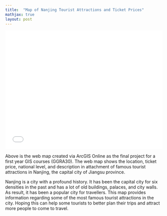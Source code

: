 ```yaml
---
title:  "Map of Nanjing Tourist Attractions and Ticket Prices"
mathjax: true
layout: post
---
```

<style>.embed-container {position: relative; padding-bottom: 75%; height: 0; max-width: 100%;} .embed-container iframe, .embed-container object, .embed-container iframe{position: absolute; top: 0; left: 0; width: 100%; height: 100%;} small{position: absolute; z-index: 40; bottom: 0; margin-bottom: -15px;}</style><div class="embed-container"><iframe width="800" height="600" frameborder="0" scrolling="no" marginheight="0" marginwidth="0" title="Nanjing_tourist_attractions_and_ticket_prices_yinzehui_1006693623" src="//www.arcgis.com/apps/Embed/index.html?webmap=868affdfefe14c28a7bb79b4e380fac3&extent=118.6918,32.0082,118.8941,32.096&zoom=true&previewImage=false&scale=true&legend=true&disable_scroll=true&theme=light"></iframe></div>

Above is the web map created via ArcGIS Online as the final project for a first year GIS courses (GGRA30). The web map shows the location, ticket price, national level, and description in attachment of famous tourist attractions in Nanjing, the capital city of Jiangsu province.<!-- readmore -->

Nanjing is a city with a profound history. It has been the capital city for six densities in the past and has a lot of old buildings, palaces, and city walls. As result, it has been a popular city for travellers.  This map provides information regarding some of the most famous tourist attractions in the city. Hoping this can help some tourists to better plan their trips and attract more people to come to travel.
